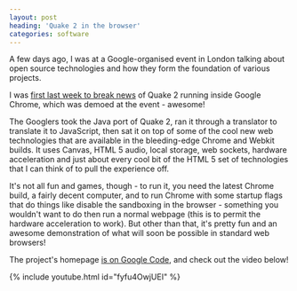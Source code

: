 ```yaml
---
layout: post
heading: 'Quake 2 in the browser'
categories: software
---
```


A few days ago, I was at a Google-organised event in London talking about open source technologies and how they form the foundation of various projects.

I was [first last week to break news](http://twitter.com/Chris_Alexander/status/11438810284) of Quake 2 running inside Google Chrome, which was demoed at the event - awesome!

<!-- Replace missing image from http://media.chris-alexander.co.uk/wp-content/uploads/2010/03/chrome5.png -->

The Googlers took the Java port of Quake 2, ran it through a translator to translate it to JavaScript, then sat it on top of some of the cool new web technologies that are available in the bleeding-edge Chrome and Webkit builds. It uses Canvas, HTML 5 audio, local storage, web sockets, hardware acceleration and just about every cool bit of the HTML 5 set of technologies that I can think of to pull the experience off.

It's not all fun and games, though - to run it, you need the latest Chrome build, a fairly decent computer, and to run Chrome with some startup flags that do things like disable the sandboxing in the browser - something you wouldn't want to do then run a normal webpage (this is to permit the hardware acceleration to work). But other than that, it's pretty fun and an awesome demonstration of what will soon be possible in standard web browsers!

The project's homepage [is on Google Code](http://code.google.com/p/quake2-gwt-port/), and check out the video below!

{% include youtube.html id="fyfu4OwjUEI" %}
